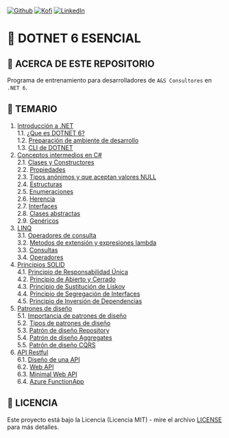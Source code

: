 [![Github][github-shield]][github-url]
[![Kofi][kofi-shield]][kofi-url]
[![LinkedIn][linkedin-shield]][linkedin-url]

# 🦄 DOTNET 6 ESENCIAL

## 📌 ACERCA DE ESTE REPOSITORIO

Programa de entrenamiento para desarrolladores de `A&S Consultores` en `.NET 6`.

## 📖 TEMARIO

1. [Introducción a .NET](01_Introduccion/)  
  1.1. [¿Que es DOTNET 6?](01_Introduccion/net6.md)  
  1.2. [Preparación de ambiente de desarrollo](01_Introduccion/preparacion_ambiente_net6.md)  
  1.3. [CLI de DOTNET](01_Introduccion/cli-net6.md)
2. [Conceptos intermedios en C#](02_POO/)  
  2.1. [Clases y Constructores](docs/poo/clases_y_constructores.md)  
  2.2. [Propiedades](docs/poo/propiedades.md)  
  2.3. [Tipos anónimos y que aceptan valores NULL](docs/poo/tipos_anonimos.md)  
  2.4. [Estructuras](docs/poo/estructuras.md)  
  2.5. [Enumeraciones](docs/poo/enumeraciones.md)  
  2.6. [Herencia](docs/poo/herencia.md)  
  2.7. [Interfaces](docs/poo/interfaces.md)  
  2.8. [Clases abstractas](docs/poo/clases_abstractas.md)  
  2.9. [Genéricos](docs/poo/genericos.md)
3. [LINQ](03_LINQ/)  
  3.1. [Operadores de consulta](docs/linq/operadores_consulta.md)  
  3.2. [Metodos de extensión y expresiones lambda](03_LINQ/aysconsultores.dotnet_linq/)  
  3.3. [Consultas](03_LINQ/aysconsultores.dotnet_linq/)  
  3.4. [Operadores](03_LINQ/aysconsultores.dotnet_linq/)
4. [Principios SOLID](04_SOLID/)  
  4.1. [Principio de Responsabilidad Única](docs/solid/srp.md)  
  4.2. [Principio de Abierto y Cerrado](docs/solid/ocr.md)  
  4.3. [Principio de Sustitución de Liskov](docs/solid/lsr.md)  
  4.4. [Principio de Segregación de Interfaces](docs/solid/isr.md)  
  4.5. [Principio de Inversión de Dependencias](docs/solid/dir.md)
5. [Patrones de diseño](05_PDD/)  
  5.1. [Importancia de patrones de diseño](docs/pdd/importancia.md)  
  5.2. [Tipos de patrones de diseño](docs/pdd/tipos.md)  
  5.3. [Patrón de diseño Repository](05_PDD/aysconsultores.dotnet_pdd_repository/)  
  5.4. [Patrón de diseño Aggregates](05_PDD/aysconsultores.dotnet_pdd_aggregates/)  
  5.5. [Patrón de diseño CQRS](05_PDD/aysconsultores.dotnet_pdd_cqrs/)
6. [API Restful](06_API/)  
  6.1. [Diseño de una API](docs/api/diseno_api.md)  
  6.2. [Web API](06_API/aysconsultores.dotnet_web_api/)  
  6.3. [Minimal Web API](06_API/aysconsultores.dotnet_web_api_minimal/)  
  6.4. [Azure FunctionApp](06_API/aysconsultores.dotnet_azure_function/)

## 📄 LICENCIA

Este proyecto está bajo la Licencia (Licencia MIT) - mire el archivo [LICENSE](LICENSE) para más detalles.

<!--- reference style links --->
[github-shield]: https://img.shields.io/badge/-@fernandocalmet-%23181717?style=flat-square&logo=github
[github-url]: https://github.com/fernandocalmet
[kofi-shield]: https://img.shields.io/badge/-@fernandocalmet-%231DA1F2?style=flat-square&logo=kofi&logoColor=ff5f5f
[kofi-url]: https://ko-fi.com/fernandocalmet
[linkedin-shield]: https://img.shields.io/badge/-fernandocalmet-blue?style=flat-square&logo=Linkedin&logoColor=white&link=https://www.linkedin.com/in/fernandocalmet
[linkedin-url]: https://www.linkedin.com/in/fernandocalmet